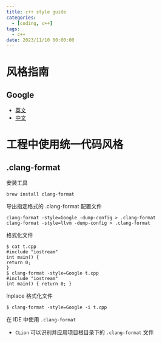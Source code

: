 ```yaml
---
title: c++ style guide
categories: 
  - [coding, c++]
tags:
  - c++
date: 2023/11/10 00:00:00
---
```


# 风格指南

## Google

- [英文](https://google.github.io/styleguide/cppguide.html)
- [中文](https://zh-google-styleguide.readthedocs.io/en/latest/)

# 工程中使用统一代码风格

## .clang-format

安装工具

```shell
brew install clang-format
```

导出指定格式的 .clang-format 配置文件

```shell
clang-format -style=Google -dump-config > .clang-format
clang-format -style=llvm -dump-config > .clang-format
```

格式化文件

```shell
$ cat t.cpp
#include "iostream"
int main() {
return 0;
}
$ clang-format -style=Google t.cpp
#include "iostream"
int main() { return 0; }
```

Inplace 格式化文件

```shell
$ clang-format -style=Google -i t.cpp
```

在 IDE 中使用 `.clang-format`

- `CLion` 可以识别并应用项目根目录下的 `.clang-format` 文件